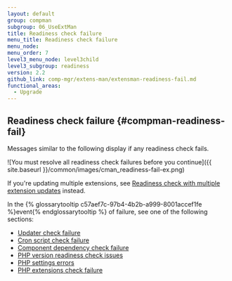 ```yaml
---
layout: default
group: compman
subgroup: 06_UseExtMan
title: Readiness check failure
menu_title: Readiness check failure
menu_node:
menu_order: 7
level3_menu_node: level3child
level3_subgroup: readiness
version: 2.2
github_link: comp-mgr/extens-man/extensman-readiness-fail.md
functional_areas:
  - Upgrade
---
```


## Readiness check failure {#compman-readiness-fail}
Messages similar to the following display if any readiness check fails. 

![You must resolve all readiness check failures before you continue]({{ site.baseurl }}/common/images/cman_readiness-fail-ex.png)

<div class="bs-callout bs-callout-info" id="info">
	<p>If you're updating multiple extensions, see <a href="{{ page.baseurl }}comp-mgr/extens-man/extensman-readiness-multi.html#extensman-readiness-multi-fail">Readiness check with multiple extension updates</a> instead.</p>
</div>

In the {% glossarytooltip c57aef7c-97b4-4b2b-a999-8001accef1fe %}event{% endglossarytooltip %} of failure, see one of the following sections:

*	<a href="{{ page.baseurl }}comp-mgr/trouble/cman/updater.html">Updater check failure</a>
*	<a href="{{ page.baseurl }}comp-mgr/trouble/cman/cron.html">Cron script check failure</a>
*	<a href="{{ page.baseurl }}comp-mgr/trouble/cman/component-depend.html">Component dependency check failure</a>
*	<a href="{{ page.baseurl }}comp-mgr/trouble/cman/php-version.html">PHP version readiness check issues</a>
*	<a href="{{ page.baseurl }}install-gde/trouble/php/tshoot_php-set.html">PHP settings errors</a>
*	<a href="{{ page.baseurl }}install-gde/system-requirements.html">PHP extensions check failure</a>
